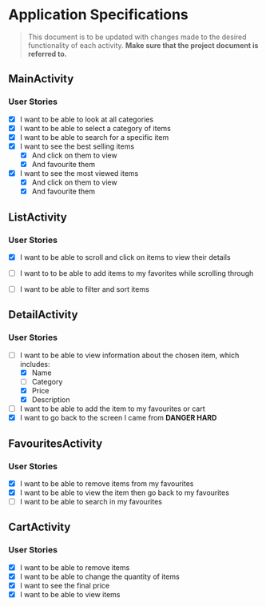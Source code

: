 # Application Specifications

> This document is to be updated with changes made to the desired functionality of each activity. **Make sure that the project document is referred to.**

## MainActivity

### User Stories

- [X]  I want to be able to look at all categories
- [X]  I want to be able to select a category of items
- [X]  I want to be able to search for a specific item
- [X]  I want to see the best selling items
    - [X] And click on them to view
    - [X] And favourite them
- [X]  I want to see the most viewed items
    - [X] And click on them to view
    - [X] And favourite them
    
## ListActivity

### User Stories

- [X] I want to be able to scroll and click on items to view their details

- [ ] I want to to be able to add items to my favorites while scrolling through

- [ ] I want to be able to filter and sort items

## DetailActivity

### User Stories

-  [ ] I want to be able to view information about the chosen item, which includes:
    - [X] Name
    - [ ] Category
    - [X] Price
    - [X] Description
- [ ] I want to be able to add the item to my favourites or cart
- [X] I want to go back to the screen I came from **DANGER HARD**

## FavouritesActivity

### User Stories

- [X] I want to be able to remove items from my favourites
- [X] I want to be able to view the item then go back to my favourites
- [ ] I want to be able to search in my favourites

## CartActivity

### User Stories
- [X] I want to be able to remove items
- [X] I want to be able to change the quantity of items
- [X] I want to see the final price
- [X] I want to be able to view items
